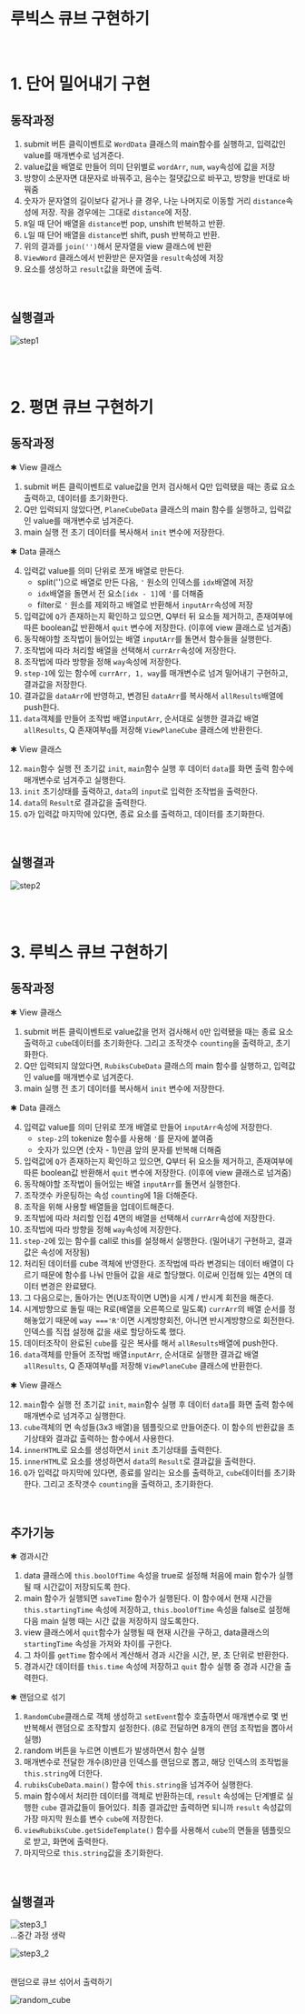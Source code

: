 # 루빅스 큐브 구현하기
<br>

# 1. 단어 밀어내기 구현
## 동작과정
 1. submit 버튼 클릭이벤트로 `WordData` 클래스의 main함수를 실행하고, 입력값인 value를 매개변수로 넘겨준다.
 2. value값을 배열로 만들어 의미 단위별로 `wordArr`, `num`, `way`속성에 값을 저장
 3. 방향이 소문자면 대문자로 바꿔주고, 음수는 절댓값으로 바꾸고, 방향을 반대로 바꿔줌
 4. 숫자가 문자열의 길이보다 같거나 클 경우, 나눈 나머지로 이동할 거리 `distance`속성에 저장. 작을 경우에는 그대로 `distance`에 저장.
 5. `R`일 때 단어 배열을 `distance`번 pop, unshift 반복하고 반환.
 6. `L`일 때 단어 배열을 `distance`번 shift, push 반복하고 반환.
 7. 위의 결과를 `join('')`해서 문자열을 view 클래스에 반환
 8. `ViewWord` 클래스에서 반환받은 문자열을 `result`속성에 저장
 9. 요소를 생성하고 `result`값을 화면에 출력.
   
<br>

## 실행결과
![step1](https://i.postimg.cc/636jv4vY/mastertest-step1.png)

<br>
<br>

# 2. 평면 큐브 구현하기
## 동작과정
✱ View 클래스

 1. submit 버튼 클릭이벤트로 value값을 먼저 검사해서 Q만 입력됐을 때는 종료 요소 출력하고, 데이터를 초기화한다.
 2. Q만 입력되지 않았다면, `PlaneCubeData` 클래스의 main 함수를 실행하고, 입력값인 value를 매개변수로 넘겨준다.
 3. main 실행 전 초기 데이터를 복사해서 `init` 변수에 저장한다.

✱ Data 클래스

 4. 입력값 value를 의미 단위로 쪼개 배열로 만든다.
    - split('')으로 배열로 만든 다음, `'` 원소의 인덱스를 `idx`배열에 저장
    - `idx`배열을 돌면서 전 요소`[idx - 1]`에 `'`를 더해줌
    - filter로 `'` 원소를 제외하고 배열로 반환해서 `inputArr`속성에 저장
 5. 입력값에 `Q`가 존재하는지 확인하고 있으면, Q부터 뒤 요소들 제거하고, 존재여부에 따른 boolean값 반환해서 `quit` 변수에 저장한다. (이후에 view 클래스로 넘겨줌)
 6. 동작해야할 조작법이 들어있는 배열 `inputArr`를 돌면서 함수들을 실행한다.
 7. 조작법에 따라 처리할 배열을 선택해서 `currArr`속성에 저장한다.
 8. 조작법에 따라 방향을 정해 `way`속성에 저장한다.
 9. `step-1`에 있는 함수에 `currArr, 1, way`를 매개변수로 넘겨 밀어내기 구현하고, 결과값을 저장한다.
 10. 결과값을 `dataArr`에 반영하고, 변경된 `dataArr`를 복사해서 `allResults`배열에 push한다.
 11. `data`객체를 만들어 조작법 배열`inputArr`, 순서대로 실행한 결과값 배열`allResults`, Q 존재여부`q`를 저장해 `ViewPlaneCube` 클래스에 반환한다.

✱ View 클래스

 12. `main`함수 실행 전 초기값 `init`, `main`함수 실행 후 데이터 `data`를 화면 출력 함수에 매개변수로 넘겨주고 실행한다.
 13. `init` 초기상태를 출력하고, `data`의 `input`로 입력한 조작법을 출력한다.
 14. `data`의 `Result`로 결과값을 출력한다.
 15. `Q`가 입력값 마지막에 있다면, 종료 요소를 출력하고, 데이터를 초기화한다.

<br>

## 실행결과
![step2](https://i.postimg.cc/wvB9qV9V/mastertest-step2.png)

<br>
<br>

# 3. 루빅스 큐브 구현하기
## 동작과정
✱ View 클래스

 1. submit 버튼 클릭이벤트로 value값을 먼저 검사해서 `Q`만 입력됐을 때는 종료 요소 출력하고 `cube`데이터를 초기화한다. 그리고 조작갯수 `counting`을 출력하고, 초기화한다.
 2. Q만 입력되지 않았다면, `RubiksCubeData` 클래스의 main 함수를 실행하고, 입력값인 value를 매개변수로 넘겨준다.
 3. main 실행 전 초기 데이터를 복사해서 `init` 변수에 저장한다.
   
✱ Data 클래스

 4. 입력값 value를 의미 단위로 쪼개 배열로 만들어 `inputArr`속성에 저장한다.
    - `step-2`의 tokenize 함수를 사용해 `'`를 문자에 붙여줌
    - 숫자가 있으면 (숫자 - 1)만큼 앞의 문자를 반복해 더해줌
 5. 입력값에 `Q`가 존재하는지 확인하고 있으면, Q부터 뒤 요소들 제거하고, 존재여부에 따른 boolean값 반환해서 `quit` 변수에 저장한다. (이후에 view 클래스로 넘겨줌)
 6. 동작해야할 조작법이 들어있는 배열 `inputArr`를 돌면서 실행한다.
 7. 조작갯수 카운팅하는 속성 `counting`에 1을 더해준다.
 8. 조작을 위해 사용할 배열들을 업데이트해준다.
 9. 조작법에 따라 처리할 인접 4면의 배열을 선택해서 `currArr`속성에 저장한다.
 10. 조작법에 따라 방향을 정해 `way`속성에 저장한다.
 11. `step-2`에 있는 함수를 call로 this를 설정해서 실행한다. (밀어내기 구현하고, 결과값은 속성에 저장됨) 
 12. 처리된 데이터를 cube 객체에 반영한다. 조작법에 따라 변경되는 데이터 배열이 다르기 때문에 함수를 나눠 만들어 값을 새로 할당했다. 이로써 인접해 있는 4면의 데이터 변경은 완료됐다.
 13. 그 다음으로는, 돌아가는 면(U조작이면 U면)을 시계 / 반시계 회전을 해준다.
 14. 시계방향으로 돌릴 때는 R로(배열을 오른쪽으로 밀도록) `currArr`의 배열 순서를 정해놓았기 때문에 `way ==='R'`이면 시계방향회전, 아니면 반시계방향으로 회전한다. 인덱스를 직접 설정해 값을 새로 할당하도록 했다.
 15. 데이터조작이 완료된 `cube`를 깊은 복사를 해서 `allResults`배열에 push한다.
 16. `data`객체를 만들어 조작법 배열`inputArr`, 순서대로 실행한 결과값 배열`allResults`, Q 존재여부`q`를 저장해 `ViewPlaneCube` 클래스에 반환한다. 

✱ View 클래스

 12. `main`함수 실행 전 초기값 `init`, `main`함수 실행 후 데이터 `data`를 화면 출력 함수에 매개변수로 넘겨주고 실행한다.
 13. `cube`객체의 면 속성들(3x3 배열)을 템플릿으로 만들어준다. 이 함수의 반환값을 초기상태와 결과값 출력하는 함수에서 사용한다.
 14. `innerHTML`로 요소를 생성하면서 `init` 초기상태를 출력한다.
 15. `innerHTML`로 요소를 생성하면서 `data`의 `Result`로 결과값을 출력한다.
 16. `Q`가 입력값 마지막에 있다면, 종료를 알리는 요소를 출력하고, `cube`데이터를 초기화한다. 그리고 조작갯수 `counting`을 출력하고, 초기화한다.

<br>

## 추가기능
✱ 경과시간
 1. data 클래스에 `this.boolOfTime` 속성을 true로 설정해 처음에 main 함수가 실행될 때 시간값이 저장되도록 한다.
 2. main 함수가 실행되면 `saveTime` 함수가 실행된다. 이 함수에서 현재 시간을 `this.startingTime` 속성에 저장하고, `this.boolOfTime` 속성을 false로 설정해 다음 main 실행 때는 시간 값을 저장하지 않도록한다.
 3. view 클래스에서 `quit`함수가 실행될 때 현재 시간을 구하고, data클래스의 `startingTime` 속성을 가져와 차이를 구한다.
 4. 그 차이를 `getTime` 함수에서 계산해서 경과 시간을 시간, 분, 초 단위로 반환한다.
 5. 경과시간 데이터를 `this.time` 속성에 저장하고 `quit` 함수 실행 중 경과 시간을 출력한다.

✱ 랜덤으로 섞기
 1. `RandomCube`클래스로 객체 생성하고 `setEvent`함수 호출하면서 매개변수로 몇 번 반복해서 랜덤으로 조작할지 설정한다. (8로 전달하면 8개의 랜덤 조작법을 뽑아서 실행)
 2. random 버튼을 누르면 이벤트가 발생하면서 함수 실행
 3. 매개변수로 전달한 개수(8)만큼 인덱스를 랜덤으로 뽑고, 해당 인덱스의 조작법을 `this.string`에 더한다.
 4. `rubiksCubeData.main()` 함수에 `this.string`을 넘겨주어 실행한다.
 5. main 함수에서 처리한 데이터를 객체로 반환하는데, `result` 속성에는 단계별로 실행한 `cube` 결과값들이 들어있다. 최종 결과값만 출력하면 되니까 `result` 속성값의 가장 마지막 원소를 변수 `cube`에 저장한다.
 6. `viewRubiksCube.getSideTemplate()` 함수를 사용해서 `cube`의 면들을 템플릿으로 받고, 화면에 출력한다.
 7. 마지막으로 `this.string`값을 초기화한다.

<br>

## 실행결과
![step3_1](https://i.postimg.cc/nr9qJk6j/mastertest-step3-1.png)
<br>...중간 과정 생략 <br>

![step3_2](https://i.postimg.cc/rmmShcj9/mastertest-step3-2.png)

<br>
랜덤으로 큐브 섞어서 출력하기

![random_cube](https://i.postimg.cc/wvGDZPbY/mastertest-step3-3.png)
